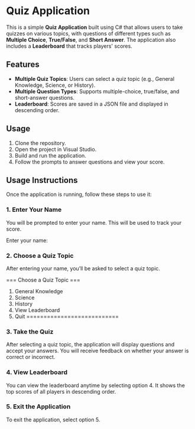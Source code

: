 # Quiz Application

This is a simple **Quiz Application** built using C# that allows users to take quizzes on various topics, with questions of different types such as **Multiple Choice**, **True/False**, and **Short Answer**. The application also includes a **Leaderboard** that tracks players' scores.

## Features
- **Multiple Quiz Topics**: Users can select a quiz topic (e.g., General Knowledge, Science, or History).
- **Multiple Question Types**: Supports multiple-choice, true/false, and short-answer questions.
- **Leaderboard**: Scores are saved in a JSON file and displayed in descending order.


## Usage
1. Clone the repository.
2. Open the project in Visual Studio.
3. Build and run the application.
4. Follow the prompts to answer questions and view your score.



## Usage Instructions
Once the application is running, follow these steps to use it:

### 1. Enter Your Name
You will be prompted to enter your name. This will be used to track your score.

Enter your name:

### 2. Choose a Quiz Topic
After entering your name, you’ll be asked to select a quiz topic.

=== Choose a Quiz Topic ===
1. General Knowledge
2. Science
3. History
4. View Leaderboard
5. Quit
===========================

### 3. Take the Quiz
After selecting a quiz topic, the application will display questions and accept your answers. You will receive feedback on whether your answer is correct or incorrect.

### 4. View Leaderboard
You can view the leaderboard anytime by selecting option 4. It shows the top scores of all players in descending order.

### 5. Exit the Application
To exit the application, select option 5.